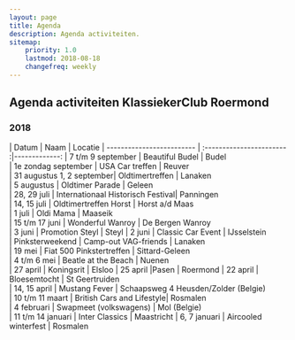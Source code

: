 ```yaml
---
layout: page
title: Agenda
description: Agenda activiteiten.
sitemap:
    priority: 1.0
    lastmod: 2018-08-18
    changefreq: weekly
---
```

## Agenda activiteiten KlassiekerClub Roermond

### 2018

| Datum                     | Naam                         | Locatie
| ------------------------- | :----------------------- :|-------------:
| 7 t/m 9 september         | Beautiful Budel           | Budel  
| 1e zondag september       | USA Car treffen           | Reuver  
| 31 augustus 1, 2 september| Oldtimertreffen           | Lanaken  
| 5 augustus                | Oldtimer Parade           | Geleen  
| 28, 29 juli               | Internationaal Historisch Festival| Panningen  
| 14, 15 juli               | Oldtimertreffen Horst     | Horst a/d Maas  
| 1 juli                    | Oldi Mama                 | Maaseik  
| 15 t/m 17 juni            | Wonderful Wanroy          | De Bergen Wanroy  
| 3 juni                    | Promotion Steyl           | Steyl
| 2 juni                    | Classic Car Event         | IJsselstein  
| Pinksterweekend           | Camp-out VAG-friends      | Lanaken  
| 19 mei                    | Fiat 500 Pinkstertreffen  | Sittard-Geleen  
| 4 t/m 6 mei               | Beatle at the Beach       | Nuenen  
| 27 april                  | Koningsrit                | Elsloo
| 25 april                  |Pasen                      | Roermond
| 22 april                  | Bloesemtocht              | St Geertruiden  
| 14, 15 april              | Mustang Fever             | Schaapsweg 4 Heusden/Zolder (Belgie)  
| 10 t/m 11 maart           | British Cars and Lifestyle| Rosmalen  
| 4 februari                | Swapmeet (volkswagens)    | Mol (Belgie)  
| 11 t/m 14 januari         | Inter Classics            | Maastricht 
| 6, 7 januari              | Aircooled winterfest      | Rosmalen
